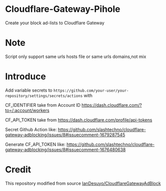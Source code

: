# Cloudflare-Gateway-Pihole
Create your block ad-lists to Cloudflare Gateway

# Note
Script only support same urls hosts file or same urls domains,not mix

# Introduce
Add variable secrets to 
`https://github.com/your-user/your-repository/settings/secrets/actions`
with

CF_IDENTIFIER take from Account ID https://dash.cloudflare.com/?to=/:account/workers

CF_API_TOKEN take from https://dash.cloudflare.com/profile/api-tokens

Secret Github Action like:
</img>https://github.com/slashtechno/cloudflare-gateway-adblocking/issues/8#issuecomment-1679287545<img>

Generate CF_API_TOKEN like:
</img>https://github.com/slashtechno/cloudflare-gateway-adblocking/issues/8#issuecomment-1676480638<img>

# Credit
This repository modified from source [IanDesuyo/CloudflareGatewayAdBlock]([https://github.com/slashtechno/cloudflare-gateway-adblocking](https://github.com/IanDesuyo/CloudflareGatewayAdBlock))
